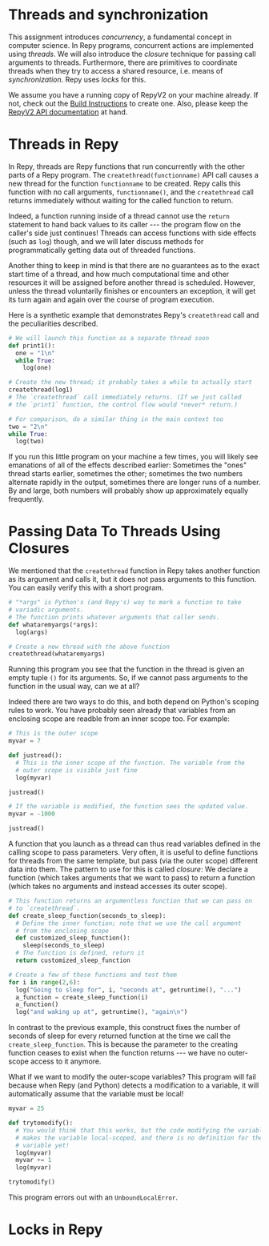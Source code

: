 # Threads and synchronization

This assignment introduces *concurrency*, a fundamental concept in
computer science. In Repy programs, concurrent actions are implemented
using *threads*. We will also introduce the *closure* technique for
passing call arguments to threads. Furthermore, there are primitives
to coordinate threads when they try to access a shared resource, i.e.
means of *synchronization*. Repy uses *locks* for this.

We assume you have a running copy of RepyV2 on your machine already.
If not, check out the [Build Instructions](../Contributing/BuildInstructions.md)
to create one.
Also, please keep the [RepyV2 API documentation](../Programming/RepyV2API.md)
at hand.


# Threads in Repy

In Repy, threads are Repy functions that run concurrently with the
other parts of a Repy program. The `createthread(functionname)`
API call causes a new thread for the function `functionname` to
be created. Repy calls this function with no call arguments,
`functionname()`, and the `createthread` call returns immediately
without waiting for the called function to return.

Indeed, a function running inside of a thread cannot use the
`return` statement to hand back values to its caller --- the
program flow on the caller's side just continues! Threads can
access functions with side effects (such as `log`) though, and
we will later discuss methods for programmatically getting data
out of threaded functions.

Another thing to keep in mind is that there are no guarantees
as to the exact start time of a thread, and how much computational
time and other resources it will be assigned before another
thread is scheduled. However, unless the thread voluntarily finishes
or encounters an exception, it will get its turn again and again
over the course of program execution.

Here is a synthetic example that demonstrates Repy's `createthread`
call and the peculiarities described.

```python
# We will launch this function as a separate thread soon
def print1():
  one = "1\n"
  while True:
    log(one)

# Create the new thread; it probably takes a while to actually start
createthread(log1)
# The `createthread` call immediately returns. (If we just called
# the `print1` function, the control flow would *never* return.)

# For comparison, do a similar thing in the main context too
two = "2\n"
while True:
  log(two)
```

If you run this little program on your machine a few times, you will
likely see emanations of all of the effects described earlier: Sometimes
the "ones" thread starts earlier, sometimes the other; sometimes the
two numbers alternate rapidly in the output, sometimes there are longer
runs of a number. By and large, both numbers will probably show up
approximately equally frequently.



# Passing Data To Threads Using Closures

We mentioned that the `createthread` function in Repy takes another
function as its argument and calls it, but it does not pass arguments
to this function. You can easily verify this with a short program.

```python
# "*args" is Python's (and Repy's) way to mark a function to take
# variadic arguments.
# The function prints whatever arguments that caller sends.
def whataremyargs(*args):
  log(args)

# Create a new thread with the above function
createthread(whataremyargs)
```

Running this program you see that the function in the thread is given
an empty tuple `()` for its arguments. So, if we cannot pass arguments
to the function in the usual way, can we at all?

Indeed there are two ways to do this, and both depend on Python's
scoping rules to work. You have probably seen already that variables
from an enclosing scope are readble from an inner scope too. For example:

```python
# This is the outer scope
myvar = 7

def justread():
  # This is the inner scope of the function. The variable from the
  # outer scope is visible just fine
  log(myvar)

justread()

# If the variable is modified, the function sees the updated value.
myvar = -1000

justread()
```

A function that you launch as a thread can thus read variables defined
in the calling scope to pass parameters. Very often, it is useful to
define functions for threads from the same template, but pass (via the
outer scope) different data into them. The pattern to use for this is
called *closure*: We declare a function (which takes arguments that we
want to pass) to return a function (which takes no arguments and instead
accesses its outer scope).

```python
# This function returns an argumentless function that we can pass on
# to `createthread`.
def create_sleep_function(seconds_to_sleep):
  # Define the inner function; note that we use the call argument
  # from the enclosing scope
  def customized_sleep_function():
    sleep(seconds_to_sleep)
  # The function is defined, return it
  return customized_sleep_function

# Create a few of these functions and test them 
for i in range(2,6):
  log("Going to sleep for", i, "seconds at", getruntime(), "...")
  a_function = create_sleep_function(i)
  a_function()
  log("and waking up at", getruntime(), "again\n")
```

In contrast to the previous example, this construct fixes the number
of seconds of sleep for every returned function at the time we call
the `create_sleep_function`. This is because the parameter to the
creating function ceases to exist when the function returns ---
we have no outer-scope access to it anymore.



What if we want to modify
the outer-scope variables? This program will fail because when Repy
(and Python) detects a modification to a variable, it will automatically
assume that the variable must be local!

```python
myvar = 25

def trytomodify():
  # You would think that this works, but the code modifying the variable
  # makes the variable local-scoped, and there is no definition for the
  # variable yet!
  log(myvar)
  myvar += 1
  log(myvar)

trytomodify()
```

This program errors out with an `UnboundLocalError`.




# Locks in Repy


